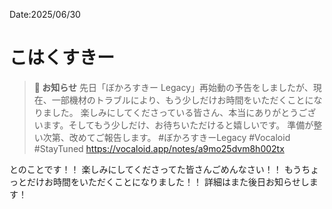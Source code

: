 Date:2025/06/30
# こはくすきー

> **📢 お知らせ**
> 先日「ぼかろすきー Legacy」再始動の予告をしましたが、現在、一部機材のトラブルにより、もう少しだけお時間をいただくことになりました。
> 楽しみにしてくださっている皆さん、本当にありがとうございます。そしてもう少しだけ、お待ちいただけると嬉しいです。
> 準備が整い次第、改めてご報告します。
> #ぼかろすきーLegacy #Vocaloid #StayTuned
> https://vocaloid.app/notes/a9mo25dvm8h002tx

とのことです！！
楽しみにしてくださってた皆さんごめんなさい！！
もうちょっとだけお時間をいただくことになりました！！
詳細はまた後日お知らせします！
